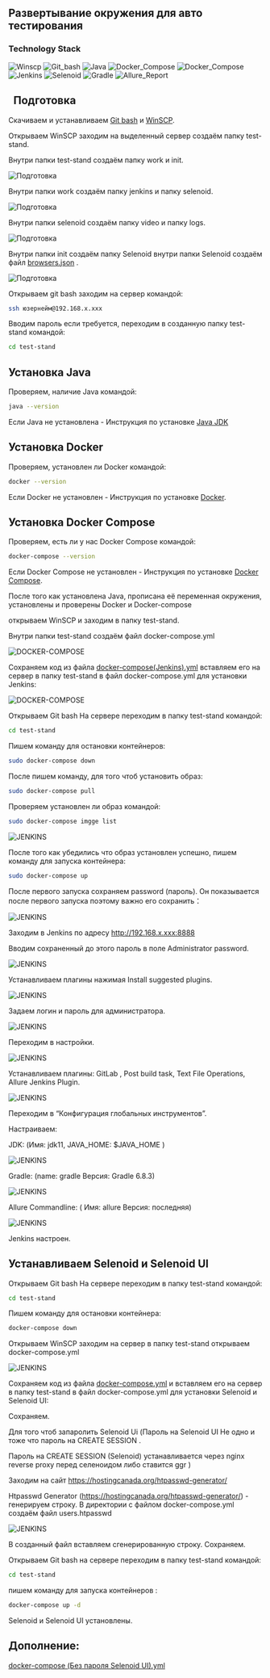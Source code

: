 ## Развертывание окружения для авто тестирования

### Technology Stack

![Winscp](src/images/icons/Winscp.svg)
![Git_bash](src/images/icons/Git_bash.svg)
![Java](src/images/icons/Java.svg)
![Docker_Compose](src/images/icons/Docker.svg)
![Docker_Compose](src/images/icons/Docker_Compose.svg)
![Jenkins](src/images/icons/Jenkins.svg)
![Selenoid](src/images/icons/Selenoid.svg)
![Gradle](src/images/icons/Gradle.svg)
![Allure_Report](src/images/icons/Allure_Report.svg)



##    Подготовка

Скачиваем и устанавливаем <a target="_blank" href="https://gitforwindows.org/">Git bash</a> и <a target="_blank" href="https://winscp.net/eng/download.php">WinSCP</a>.

Открываем WinSCP заходим на выделенный сервер создаём папку test-stand.

Внутри папки test-stand создаём папку work и init.

![Подготовка](src/images/screenshots/1.png)

Внутри папки work создаём папку jenkins и папку selenoid.

![Подготовка](src/images/screenshots/2.png)

Внутри папки selenoid создаём папку video и папку logs.

![Подготовка](src/images/screenshots/3.png)

Внутри папки init создаём папку Selenoid внутри папки Selenoid создаём файл <a target="_blank" href="https://github.com/Konyaz/Testing_infrastructure/blob/master/test-stand/init/selenoid/browsers.json">browsers.json</a> .


![Подготовка](src/images/screenshots/4.png)


Открываем git bash заходим на сервер командой:

```bash
ssh юзернейм@192.168.x.xxx
```
Вводим пароль если требуется, переходим в созданную папку test-stand командой:
```bash
cd test-stand
```



##    Установка Java




Проверяем, наличие Java командой:
```bash
java --version
```
Если Java не установлена - Инструкция по установке [Java JDK](./src/images/pages/Java.md)

## Установка Docker




Проверяем, установлен ли Docker командой:
```bash
docker --version
```

Если Docker не установлен - Инструкция по установке [Docker](./src/images/pages/Docker.md).



## Установка Docker Compose




Проверяем, есть ли у нас Docker Compose командой:
```bash
docker-compose --version
```
Если Docker Compose не установлен - Инструкция по установке [Docker Compose](./src/images/pages/DockerCompose.md).



После того как установлена Java, прописана её переменная окружения, установлены и проверены Docker и Docker-compose

открываем WinSCP и заходим в папку test-stand.

Внутри папки test-stand создаём файл docker-compose.yml



![DOCKER-COMPOSE](src/images/screenshots/5.png)

Сохраняем код из файла <a target="_blank" href="https://github.com/Konyaz/Testing_infrastructure/blob/master/test-stand/docker-compose(Jenkins).yml">docker-compose(Jenkins).yml</a> вставляем его на сервер в папку test-stand в файл docker-compose.yml для установки Jenkins:



![DOCKER-COMPOSE](src/images/screenshots/docker-compose.png)


Открываем Git bash На сервере переходим в папку test-stand командой:
```bash
cd test-stand
```
Пишем команду для остановки контейнеров:
```bash
sudo docker-compose down
```
После пишем команду, для того чтоб установить образ:
```bash
sudo docker-compose pull
```
Проверяем установлен ли образ командой:
```bash
sudo docker-compose imgge list
```
![JENKINS](src/images/screenshots/jenkins2.png)

После того как убедились что образ установлен успешно, пишем команду для запуска контейнера:
```bash
sudo docker-compose up
```
После первого запуска сохраняем password (пароль). Он показывается после первого запуска поэтому важно его сохранить：

![JENKINS](src/images/screenshots/jenkins.png)

Заходим в Jenkins по адресу http://192.168.x.xxx:8888

Вводим сохраненный до этого пароль в поле Administrator password.

![JENKINS](src/images/screenshots/jenkins3.png)

Устанавливаем плагины нажимая Install suggested plugins.

![JENKINS](src/images/screenshots/jenkins4.png)

Задаем логин и пароль для администратора.

![JENKINS](src/images/screenshots/jenkins5.png)

Переходим в настройки.

![JENKINS](src/images/screenshots/jenkins6.png)

Устанавливаем плагины: GitLab , Post build task, Text File Operations, Allure Jenkins Plugin.

![JENKINS](src/images/screenshots/jenkins7.png)

Переходим в “Конфигурация глобальных инструментов”.

Настраиваем:

JDK: (Имя: jdk11, JAVA_HOME: $JAVA_HOME )

![JENKINS](src/images/screenshots/jenkins8.png)

Gradle: (name: gradle Версия: Gradle 6.8.3)

![JENKINS](src/images/screenshots/jenkins9.png)

Allure Commandline: ( Имя: allure Версия: последняя)

![JENKINS](src/images/screenshots/jenkins10.png)

Jenkins настроен.


## Устанавливаем Selenoid и Selenoid UI

Открываем Git bash На сервере переходим в папку test-stand командой:
```bash
cd test-stand
```
Пишем команду для остановки контейнера:
```bash
docker-compose down
```

Открываем WinSCP заходим на сервер в папку test-stand открываем docker-compose.yml

![JENKINS](src/images/screenshots/jenkins11.png)

Сохраняем код из файла  <a target="_blank" href="https://github.com/Konyaz/Testing_infrastructure/blob/master/test-stand/docker-compose.yml">docker-compose.yml</a> и вставляем его на сервер в папку test-stand в файл docker-compose.yml для установки Selenoid и Selenoid UI:

  

Сохраняем.




Для того чтоб запаролить Selenoid Ui (Пароль на Selenoid UI Не одно и тоже что пароль на CREATE SESSION .

Пароль на CREATE SESSION (Selenoid) устанавливается через nginx reverse proxy  перед селеноидом либо ставится ggr )

Заходим на сайт https://hostingcanada.org/htpasswd-generator/

Htpasswd Generator (https://hostingcanada.org/htpasswd-generator/)  - генерируем строку.
В директории c файлом docker-compose.yml создаём файл users.htpasswd

![JENKINS](src/images/screenshots/jenkins11.png)

В созданный файл вставляем сгенерированную строку. Сохраняем.

Открываем Git bash на сервере переходим в папку test-stand командой:

```bash
cd test-stand
```
пишем команду для запуска контейнеров :
```bash
docker-compose up -d
```



Selenoid и Selenoid UI установлены.




## Дополнение:

<a target="_blank" href="https://github.com/Konyaz/Testing_infrastructure/blob/master/test-stand/docker-compose%20(Без%20пароля%20Selenoid%20UI).yml">docker-compose (Без пароля Selenoid UI).yml</a>






